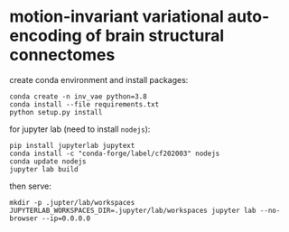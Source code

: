 # motion-invariant variational auto-encoding of brain structural connectomes

create conda environment and install packages:
```
conda create -n inv_vae python=3.8
conda install --file requirements.txt
python setup.py install
```

for jupyter lab (need to install `nodejs`):
```
pip install jupyterlab jupytext
conda install -c "conda-forge/label/cf202003" nodejs
conda update nodejs
jupyter lab build
```

then serve:
```
mkdir -p .jupter/lab/workspaces
JUPYTERLAB_WORKSPACES_DIR=.jupyter/lab/workspaces jupyter lab --no-browser --ip=0.0.0.0
```
